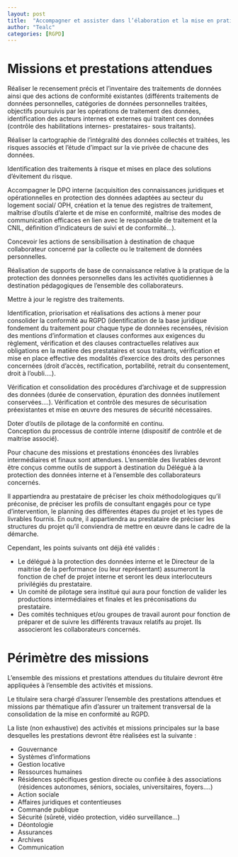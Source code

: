 ```yaml
---
layout: post
title:  "Accompagner et assister dans l’élaboration et la mise en pratique d’une stratégie de conformité permanente de la gestion des données personnelles - RGDP"
author: "Tealc"
categories: [RGPD]
---
```

# Missions et prestations attendues
Réaliser le recensement précis et l’inventaire des traitements de données ainsi que des actions de conformité existantes (différents traitements de données personnelles, catégories de données personnelles traitées, objectifs poursuivis par les opérations de traitement des données, identification des acteurs internes et externes qui traitent ces données (contrôle des habilitations internes- prestataires- sous traitants). 

Réaliser la cartographie de l’intégralité des données collectés et traitées,  les risques associés et l’étude d’impact sur la vie privée de chacune des données.

Identification des traitements à risque et mises en place des solutions d’évitement du risque. 

Accompagner le DPO interne (acquisition des connaissances juridiques et opérationnelles en protection des données adaptées au secteur du logement social/ OPH,  création et la tenue des registres de traitement,  maîtrise d’outils d’alerte et de mise en conformité, maîtrise des modes de communication efficaces en lien avec le responsable de traitement et la CNIL, définition d’indicateurs de suivi et de conformité…).

Concevoir les actions de sensibilisation à destination de chaque collaborateur concerné par la collecte ou le traitement de données personnelles.

Réalisation de supports de base de connaissance relative à la pratique de la  protection des données personnelles dans les activités quotidiennes à destination pédagogiques de l’ensemble des collaborateurs. 

Mettre à jour le registre des traitements.
 
Identification, priorisation et réalisations des actions à mener pour consolider la conformité au RGPD (identification de la base juridique fondement  du traitement pour chaque type de données recensées, révision des mentions d’information et clauses conformes aux exigences du règlement, vérification et des clauses contractuelles relatives aux obligations en la matière des prestataires et sous traitants, vérification et mise en place effective des modalités d’exercice des droits des personnes concernées (droit d’accès, rectification, portabilité, retrait du consentement, droit à l’oubli….).

Vérification et consolidation des procédures d’archivage et de suppression des données (durée de conservation, épuration des données inutilement conservées….). 
Vérification et  contrôle des mesures de sécurisation préexistantes et mise en œuvre des mesures de sécurité nécessaires. 

Doter d’outils de pilotage de la conformité en continu.  
Conception du processus de contrôle interne (dispositif de contrôle et de maitrise associé). 

Pour chacune des missions et prestations énoncées des livrables intermédiaires et finaux sont attendues. L’ensemble des livrables devront être conçus comme outils de support à destination du Délégué à la protection des données interne et à l’ensemble des collaborateurs concernés.

Il appartiendra au prestataire de préciser les choix méthodologiques qu’il préconise, de préciser les profils de consultant engagés pour ce type d’intervention, le planning des différentes étapes du projet et les types de livrables fournis. 
En outre, il appartiendra au prestataire de préciser les structures du projet qu’il conviendra de mettre en œuvre dans le cadre de la démarche.

Cependant, les points suivants ont déjà été validés :
- Le délégué à la protection des données interne et le Directeur de la maitrise de la performance (ou leur représentant) assumeront la fonction de chef de projet interne et seront les deux interlocuteurs privilégiés du prestataire.
- Un comité de pilotage sera institué qui aura pour fonction de valider les productions intermédiaires et finales  et les préconisations du prestataire.
- Des comités techniques et/ou groupes de travail auront pour fonction de préparer et de suivre les différents travaux relatifs au projet. Ils associeront les collaborateurs concernés.

# Périmètre des missions
L’ensemble des missions et prestations attendues du titulaire devront être appliquées à l’ensemble des activités et missions.

Le titulaire sera chargé d’assurer l’ensemble des prestations attendues et missions par thématique afin d’assurer un traitement transversal de la consolidation de la mise en conformité au RGPD. 

La liste (non exhaustive) des activités et missions principales sur la base desquelles les prestations devront être réalisées est la suivante : 
- Gouvernance
- Systèmes d’informations
- Gestion locative 
- Ressources humaines
- Résidences spécifiques gestion directe ou confiée à des associations (résidences autonomes, séniors, sociales, universitaires, foyers….)
- Action sociale
- Affaires juridiques et contentieuses
- Commande publique
- Sécurité (sûreté, vidéo protection, vidéo surveillance…)
- Déontologie
- Assurances 
- Archives
- Communication